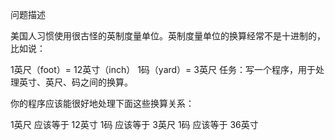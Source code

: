 问题描述

美国人习惯使用很古怪的英制度量单位。英制度量单位的换算经常不是十进制的，比如说：

1英尺（foot）= 12英寸（inch）
1码（yard）= 3英尺
任务：写一个程序，用于处理英寸、英尺、码之间的换算。

你的程序应该能很好地处理下面这些换算关系：

1英尺 应该等于 12英寸
1码 应该等于 3英尺
1码 应该等于 36英寸